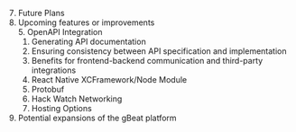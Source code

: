 7. Future Plans
 1. Upcoming features or improvements      
    5. OpenAPI Integration
      1. Generating API documentation
      2. Ensuring consistency between API specification and implementation
      3. Benefits for frontend-backend communication and third-party integrations
    6. React Native XCFramework/Node Module
    7. Protobuf
    8. Hack Watch Networking
    9. Hosting Options
 2. Potential expansions of the gBeat platform